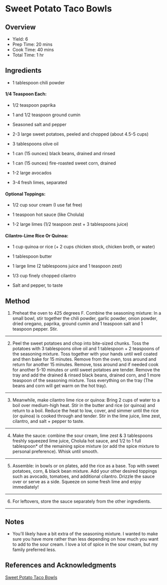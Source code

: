 # Sweet Potato Taco Bowls

## Overview

- Yield: 6
- Prep Time: 20 mins
- Cook Time: 40 mins
- Total Time: 1 hr

## Ingredients

- 1 tablespoon chili powder

#### 1/4 Teaspoon Each:

- 1/2 teaspoon paprika

- 1 and 1/2 teaspoon ground cumin

- Seasoned salt and pepper

- 2-3 large sweet potatoes, peeled and chopped (about 4.5-5 cups)

- 3 tablespoons olive oil

- 1 can (15 ounces) black beans, drained and rinsed

- 1 can (15 ounces) fire-roasted sweet corn, drained

- 1-2 large avocados

- 3-4 fresh limes, separated

#### Optional Toppings:

- 1/2 cup sour cream (I use fat free)

- 1 teaspoon hot sauce (like Cholula)

- 1-2 large limes (1/2 teaspoon zest + 3 tablespoons juice)

#### Cilantro-Lime Rice Or Quinoa:

- 1 cup quinoa or rice (+ 2 cups chicken stock, chicken broth, or water)

- 1 tablespoon butter

- 1 large lime (2 tablespoons juice and 1 teaspoon zest)

- 1/3 cup finely chopped cilantro

- Salt and pepper, to taste

## Method

1. Preheat the oven to 425 degrees F.  Combine the seasoning mixture: In a small bowl, stir together the chili powder, garlic powder, onion powder, dried oregano, paprika, ground cumin and 1 teaspoon salt and 1 teaspoon pepper.  Stir.
---

2. Peel the sweet potatoes and chop into bite-sized chunks.  Toss the potatoes with 3 tablespoons olive oil and 1 tablespoon + 2 teaspoons of the seasoning mixture. Toss together with your hands until well coated and then bake for 15 minutes. Remove from the oven, toss around and return for another 15 minutes. Remove, toss around and if needed cook for another 5-10 minutes or until sweet potatoes are tender. Remove the tray and add the drained & rinsed black beans, drained corn, and 1 more teaspoon of the seasoning mixture. Toss everything on the tray (The beans and corn will get warm on the hot tray).
---

3. Meanwhile, make cilantro lime rice or quinoa: Bring 2 cups of water to a boil over medium-high heat. Stir in the butter and rice (or quinoa) and return to a boil. Reduce the heat to low, cover, and simmer until the rice (or quinoa) is cooked through and tender. Stir in the lime juice, lime zest, cilantro, and salt + pepper to taste.
---

4. Make the sauce: combine the sour cream, lime zest & 3 tablespoons freshly squeezed lime juice, Cholula hot sauce, and 1/2 to 1 full tablespoon* of the remaining spice mixture (or add the spice mixture to personal preference). Whisk until smooth.
---

5. Assemble: in bowls or on plates, add the rice as a base. Top with sweet potatoes, corn, & black bean mixture. Add your other desired toppings such as avocado, tomatoes, and additional cilantro. Drizzle the sauce over or serve as a side. Squeeze on some fresh lime and enjoy immediately!
---

6. For leftovers, store the sauce separately from the other ingredients.
---


## Notes

- You'll likely have a bit extra of the seasoning mixture. I wanted to make sure you have more rather than less depending on how much you want to add to the sour cream. I love a lot of spice in the sour cream, but my family preferred less.

## References and Acknowledgments

[Sweet Potato Taco Bowls](https://www.chelseasmessyapron.com/sweet-potato-taco-bowls/)
